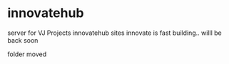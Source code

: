 # innovatehub
server for VJ Projects innovatehub sites
innovate is fast building.. willl be back soon

folder moved